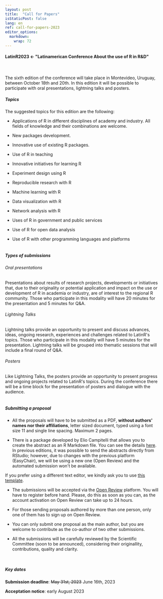 ```yaml
---
layout: post
title:  "Call for Papers"
isStaticPost: false
lang: en
ref: call-for-papers-2023
editor_options: 
  markdown: 
    wrap: 72
---
```


#### LatinR2023 \<- "Latinamerican Conference About the use of R in R&D"

<br> <br> The sixth edition of the conference will take place in Montevideo, Uruguay, between October 18th and 20th. In this edition it will be possible to participate with oral presentations, lightning talks and posters.
<br>

##### Topics

The suggested topics for this edition are the following:

- Applications of R in different disciplines of academy and
     industry. All fields of knowledge and their combinations are
     welcome.

- New packages development.

- Innovative use of existing R packages.

- Use of R in teaching

- Innovative initiatives for learning R

- Experiment design using R

- Reproducible research with R

- Machine learning with R

- Data visualization with R

- Network analysis with R

- Uses of R in government and public services

- Use of R for open data analysis

- Use of R with other programming languages and
     platforms
<br><br>

##### Types of submissions

###### Oral presentations

Presentations about results of research projects, developments or initiatives that, due to their originality or potential application and impact on the use or development of R in academia or industry, are of interest to the regional R community. Those who participate in this modality will have 20 minutes for the presentation and 5 minutes for Q&A.
<br>
###### Lightning Talks

Lightning talks provide an opportunity to present and discuss advances, ideas, ongoing research, experiences and challenges related to LatinR's topics. Those who participate in this modality will have 5 minutes for the presentation. Lightning talks will be grouped into thematic sessions that will include a final round of Q&A.
<br>
###### Posters

Like Lightning Talks, the posters provide an opportunity to present progress and ongoing projects related to LatinR's topics. During the conference there will be a time block for the presentation of posters and dialogue with the audience.
<br><br>

##### Submitting a proposal

- All the proposals will have to be submitted as a PDF, **without authors' names nor their affiliations**, letter sized document, typed using a font size 11 and single line spacing. Maximum 2 pages.

- There is a package developed by Elio Campitelli that allows you to create the abstract as an R Markdown file. You can see the details [here](https://latin-r.com/blog/latinr-package). In previous editions, it was possible to send the abstracts directly from RStudio; however, due to changes with the previous platform (EasyChair), we will be using a new one (Open Review) and the automated submission won't be available.

If you prefer using a different text editor, we kindly ask you to use [this template](https://docs.google.com/document/d/1KrPbi2AR5Rcq5fKMkC_yK_9gpez4Fmtz/edit?usp=sharing&ouid=107644076848762167027&rtpof=true&sd=true).

- The submissions will be accepted via the [Open Review](https://openreview.net/group?id=LATIN-R.com/2023/Conference) platform. You will have to register before hand. Please, do this as soon as you can, as the account activation on Open Review can take up to 24 hours.

- For those sending proposals authored by more than one person, only one of them has to sign up on Open Review.

- You can only submit one proposal as the main author, but you are welcome to contribute as the co-author of two other submissions.

- All the submissions will be carefully reviewed by the Scientific Committee (soon to be announced), considering their originallity, contributions, quality and clarity.
<br>

##### Key dates

**Submission deadline**: ~~May 31st, 2023~~ June 16th, 2023

**Acceptation notice**: early August 2023


